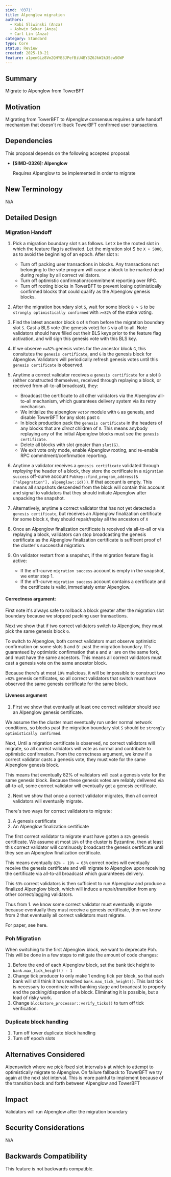 ```yaml
---
simd: '0371'
title: Alpenglow migration
authors:
  - Kobi Sliwinski (Anza)
  - Ashwin Sekar (Anza)
  - Carl Lin (Anza)
category: Standard
type: Core
status: Review
created: 2025-10-21
feature: a1penGLz8Vm2QHYB3JPefBiU4BY3Z6JkW2k3Scw5GWP
---
```


## Summary

Migrate to Alpenglow from TowerBFT

## Motivation

Migrating from TowerBFT to Alpenglow consensus requires a safe handoff
mechanism that doesn't rollback TowerBFT confirmed user transactions.

## Dependencies

This proposal depends on the following accepted proposal:

- **[SIMD-0326]: Alpenglow**

    Requires Alpenglow to be implemented in order to migrate


## New Terminology

N/A

## Detailed Design

### Migration Handoff

1. Pick a migration boundary slot `S` as follows. Let `X` be the rooted slot in
   which the feature flag is activated. Let the migration slot S be `X + 5000`,
   as to avoid the beginning of an epoch. After slot `S`:
   - Turn off packing user transactions in blocks. Any transactions not
     belonging to the vote program will cause a block to be marked dead during
     replay by all correct validators.
   - Turn off optimistic confirmation/commitment reporting over RPC.
   - Turn off rooting blocks in TowerBFT to prevent losing optimistically
     confirmed blocks that could qualify as the Alpenglow genesis blocks.

2. After the migration boundary slot `S`, wait for some block `B > S` to be
   `strongly optimistically confirmed` with `>=82%` of the stake voting.

3. Find the latest ancestor block `G` of `B` from before the migration boundary
   slot `S`. Cast a BLS vote (the genesis vote) for `G` via all to all. Note
   validators should have filled out their BLS keys prior to the feature flag
   activation, and will sign this genesis vote with this BLS key.

4. If we observe `>=82%` genesis votes for the ancestor block `G`, this
   consitutes the `genesis certificate`, and `G` is the genesis block for
   Alpenglow. Validators will periodically refresh genesis votes until this
   `genesis certificate` is observed.

5. Anytime a correct validator receives a `genesis certificate` for a slot `B`
   (either constructed themselves, received through replaying a block, or received
   from all-to-all broadcast), they:
   - Broadcast the certificate to all other validators via the Alpenglow
     all-to-all mechanism, which guarantees delivery system via its retry
     mechanism.
   - We initialize the alpenglow `votor` module with `G` as genesis, and disable
     TowerBFT for any slots past `G`
   - In block production pack the `genesis certificate` in the headers of any
     blocks that are *direct* children of `G`. This means anybody replaying any
     of the initial Alpenglow blocks must see the `genesis certificate`.
   - Delete all blocks with slot greater than `slot(G)`.
   - We exit vote only mode, enable Alpenglow rooting, and re-enable RPC
     commitment/confirmation reporting.

6. Anytime a validator receives a `genesis certificate` validated through
   *replaying* the header of a block, they store the certificate in a
   `migration success` off-curve account
   `Pubkey::find_program_address(&["alpegration"], alpenglow::id())`. If that
   account is empty. This means all snapshots descended from the block will
   contain this account and signal to validators that they should initiate
   Alpenglow after unpacking the snapshot.

7. Alternatively, anytime a correct validator that has not yet detected a
   `genesis certificate`, but receives an Alpenglow finalization certificate for
   some block `X`, they should repair/replay all the ancestors of `X`

8. Once an Alpenglow finalization certificate is received via all-to-all or via
   replaying a block, validators can stop broadcasting the genesis certificate
   as the Alpenglow finalization certificate is sufficent proof of the
   cluster's successful migration.

9. On validator restart from a snapshot, if the migration feature flag is
   active:
   - If the off-curve `migration success` account is empty in the snapshot, we
     enter step 1.
   - If the off-curve `migration success` account contains a certificate and the
     certificate is valid, immediately enter Alpenglow.

#### Correctness argument:

First note it's always safe to rollback a block greater after the migration
slot boundary because we stopped packing user transactions.

Next we show that if two correct validators switch to Alpenglow, they must pick
the same genesis block `G`.

To switch to Alpenglow, both correct validators must observe optimistic
confirmation on some slots `B` and `B'` past the migration boundary. It's
guaranteed by optimistic confirmation that `B` and `B'` are on the same fork,
and must have the same ancestors. This means all correct validators must cast
a genesis vote on the same ancestor block.

Because there's at most `19%` malicious, it will be impossible to construct two
`>82%` genesis certificates, so all correct validators that switch must have
observed the same genesis certificate for the same block.

#### Liveness argument

1. First we show that eventually at least one correct validator should see an
   Alpenglow genesis certificate.

We assume the the cluster must eventually run under normal network conditions,
so blocks past the migration boundary slot `S` should be `strongly optimistically
confirmed`.

Next, Until a migration certificate is observed, no correct validators will
migrate, so all correct validators will vote as normal and contribute to
optimistic confirmation. From the correctness argument, we know if a correct
validator casts a genesis vote, they must vote for the same Alpenglow genesis
block.

This means that eventually 82% of validators will cast a genesis vote for the
same genesis block. Because these genesis votes are reliably delivered via
all-to-all, some correct validator will eventually get a genesis certificate.

2. Next we show that once a correct validator migrates, then all correct
   validators will eventually migrate.

There's two ways for correct validators to migrate:

1. A genesis certificate
2. An Alpenglow finalization certificate

The first correct validator to migrate must have gotten a `82%` genesis
certificate. We assume at most `19%` of the cluster is Byzantine, then at least
this correct validator will continuosly broadcast the genesis certificate until
they see an Alpenglow finalization certificate. 

This means eventually `82% - 19% = 63%` correct nodes will eventually receive
the genesis certificate and will migrate to Alpenglow upon receiving the
certificate via all-to-all broadcast which guaranteees delivery.

This `63%` correct validators is then sufficient to run Alpenglow and produce
a finalized Alpenglow block, which will induce a repair/transition from any
other correct/lagging validators.

Thus from 1. we know some correct validator must eventually migrate because
eventually they must receive a genesis certificate, then we know from 2 that
eventually all correct validators must migrate.

For paper, see here.

### Poh Migration

When switching to the first Alpenglow block, we want to deprecate Poh. This will
be done in a few steps to mitigate the amount of code changes:

1. Before the end of each Alpenglow block, set the bank tick height to
   `bank.max_tick_height() - 1`
2. Change tick producer to only make 1 ending tick per block, so that each bank
   will still think it has reached `bank.max_tick_height()`. This last tick is
   necessary to coordinate with banking stage and broadcast to properly end the
   packing/dispersion of a block. Eliminating it is possible, but a load of
   risky work.
3. Change `blockstore_processor::verify_ticks()` to turn off tick verification.

### Duplicate block handling

1. Turn off tower duplicate block handling
2. Turn off epoch slots

## Alternatives Considered

Alpenswitch where we pick fixed slot intervals `N` at which to attempt to
optimistically migrate to Alpenglow. On failure fallback to TowerBFT we try
again at the next slot interval. This is more painful to implement because
of the transition back and forth between Alpenglow and TowerBFT

## Impact

Validators will run Alpenglow after the migration boundary

## Security Considerations

N/A

## Backwards Compatibility

This feature is not backwards compatible.